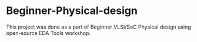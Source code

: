 # Beginner-Physical-design
This project was done as a part of  Beginner VLSI/SoC Physical design using open-source EDA Tools workshop.
